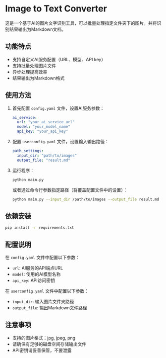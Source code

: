 # Image to Text Converter

这是一个基于AI的图片文字识别工具，可以批量处理指定文件夹下的图片，并将识别结果输出为Markdown文档。

## 功能特点

- 支持自定义AI服务配置（URL、模型、API key）
- 支持批量处理图片文件
- 异步处理提高效率
- 结果输出为Markdown格式

## 使用方法

1. 首先配置 `config.yaml` 文件，设置AI服务参数：
   ```yaml
   ai_service:
     url: "your_ai_service_url"
     model: "your_model_name"
     api_key: "your_api_key"
   ```

2. 配置 `userconfig.yaml` 文件，设置输入输出路径：
   ```yaml
   path_settings:
     input_dir: "path/to/images"
     output_file: "result.md"
   ```

3. 运行程序：
   ```bash
   python main.py
   ```
   或者通过命令行参数指定路径（将覆盖配置文件中的设置）：
   ```bash
   python main.py --input_dir /path/to/images --output_file result.md
   ```

## 依赖安装

```bash
pip install -r requirements.txt
```

## 配置说明

在 `config.yaml` 文件中配置以下参数：

- `url`: AI服务的API端点URL
- `model`: 使用的AI模型名称
- `api_key`: API访问密钥

在 `userconfig.yaml` 文件中配置以下参数：

- `input_dir`: 输入图片文件夹路径
- `output_file`: 输出Markdown文件路径

## 注意事项

- 支持的图片格式：jpg, jpeg, png
- 请确保有足够的磁盘空间存储输出文件
- API密钥请妥善保管，不要泄露